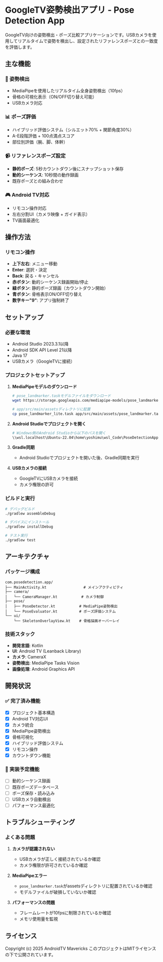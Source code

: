 # GoogleTV姿勢検出アプリ - Pose Detection App

GoogleTV向けの姿勢検出・ポーズ比較アプリケーションです。USBカメラを使用してリアルタイムで姿勢を検出し、設定されたリファレンスポーズとの一致度を評価します。

## 主な機能

### 🎯 姿勢検出
- MediaPipeを使用したリアルタイム全身姿勢検出（10fps）
- 骨格の可視化表示（ON/OFF切り替え可能）
- USBカメラ対応

### 📊 ポーズ評価
- ハイブリッド評価システム（シルエット70% + 関節角度30%）
- A-E段階評価 + 100点満点スコア
- 部位別評価（腕、脚、体幹）

### 📹 リファレンスポーズ設定
- **静的ポーズ**: 5秒カウントダウン後にスナップショット保存
- **動的シーケンス**: 10秒間の動作録画
- 既存ポーズとの組み合わせ

### 🎮 Android TV対応
- リモコン操作対応
- 左右分割UI（カメラ映像 + ガイド表示）
- TV画面最適化

## 操作方法

### リモコン操作
- **上下左右**: メニュー移動
- **Enter**: 選択・決定
- **Back**: 戻る・キャンセル
- **赤ボタン**: 動的シーケンス録画開始/停止
- **緑ボタン**: 静的ポーズ録画（カウントダウン開始）
- **青ボタン**: 骨格表示ON/OFF切り替え
- **数字キー"9"**: アプリ強制終了

## セットアップ

### 必要な環境
- Android Studio 2023.3.1以降
- Android SDK API Level 21以降
- Java 17
- USBカメラ（GoogleTVに接続）

### プロジェクトセットアップ

1. **MediaPipeモデルのダウンロード**
   ```bash
   # pose_landmarker.taskモデルファイルをダウンロード
   wget https://storage.googleapis.com/mediapipe-models/pose_landmarker/pose_landmarker_lite/float16/1/pose_landmarker_lite.task
   
   # app/src/main/assetsディレクトリに配置
   cp pose_landmarker_lite.task app/src/main/assets/pose_landmarker.task
   ```

2. **Android Studioでプロジェクトを開く**
   ```bash
   # Windows側のAndroid Studioから以下のパスを開く
   \\wsl.localhost\Ubuntu-22.04\home\yoshimu\wsl_Code\PoseDetectionApp
   ```

3. **Gradle同期**
   - Android Studioでプロジェクトを開いた後、Gradle同期を実行

4. **USBカメラの接続**
   - GoogleTVにUSBカメラを接続
   - カメラ権限の許可

### ビルドと実行

```bash
# デバッグビルド
./gradlew assembleDebug

# デバイスにインストール
./gradlew installDebug

# テスト実行
./gradlew test
```

## アーキテクチャ

### パッケージ構成
```
com.posedetection.app/
├── MainActivity.kt                 # メインアクティビティ
├── camera/
│   └── CameraManager.kt           # カメラ制御
├── pose/
│   ├── PoseDetector.kt           # MediaPipe姿勢検出
│   └── PoseEvaluator.kt          # ポーズ評価システム
└── ui/
    └── SkeletonOverlayView.kt    # 骨格描画オーバーレイ
```

### 技術スタック
- **開発言語**: Kotlin
- **UI**: Android TV (Leanback Library)
- **カメラ**: CameraX
- **姿勢検出**: MediaPipe Tasks Vision
- **画像処理**: Android Graphics API

## 開発状況

### ✅ 完了済み機能
- [x] プロジェクト基本構造
- [x] Android TV対応UI
- [x] カメラ統合
- [x] MediaPipe姿勢検出
- [x] 骨格可視化
- [x] ハイブリッド評価システム
- [x] リモコン操作
- [x] カウントダウン機能

### 🔄 実装予定機能
- [ ] 動的シーケンス録画
- [ ] 既存ポーズデータベース
- [ ] ポーズ保存・読み込み
- [ ] USBカメラ自動検出
- [ ] パフォーマンス最適化

## トラブルシューティング

### よくある問題

1. **カメラが認識されない**
   - USBカメラが正しく接続されているか確認
   - カメラ権限が許可されているか確認

2. **MediaPipeエラー**
   - `pose_landmarker.task`がassetsディレクトリに配置されているか確認
   - モデルファイルが破損していないか確認

3. **パフォーマンスの問題**
   - フレームレートが10fpsに制限されているか確認
   - メモリ使用量を監視

## ライセンス

Copyright (c) 2025 AndroidTV Mavericks
このプロジェクトはMITライセンスの下で公開されています。
